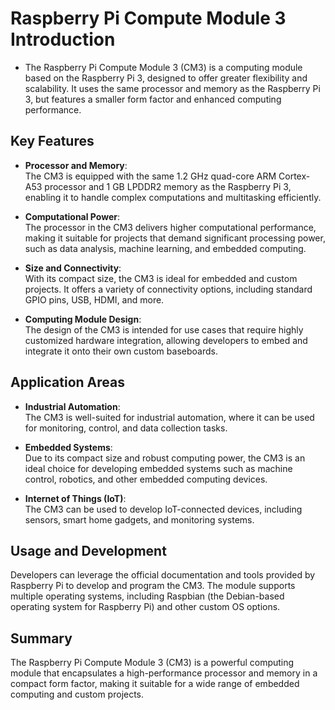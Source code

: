 # Raspberry Pi Compute Module 3 Introduction

- The Raspberry Pi Compute Module 3 (CM3) is a computing module based on the Raspberry Pi 3, designed to offer greater flexibility and scalability. It uses the same processor and memory as the Raspberry Pi 3, but features a smaller form factor and enhanced computing performance.

## Key Features

- **Processor and Memory**:  
  The CM3 is equipped with the same 1.2 GHz quad-core ARM Cortex-A53 processor and 1 GB LPDDR2 memory as the Raspberry Pi 3, enabling it to handle complex computations and multitasking efficiently.

- **Computational Power**:  
  The processor in the CM3 delivers higher computational performance, making it suitable for projects that demand significant processing power, such as data analysis, machine learning, and embedded computing.

- **Size and Connectivity**:  
  With its compact size, the CM3 is ideal for embedded and custom projects. It offers a variety of connectivity options, including standard GPIO pins, USB, HDMI, and more.

- **Computing Module Design**:  
  The design of the CM3 is intended for use cases that require highly customized hardware integration, allowing developers to embed and integrate it onto their own custom baseboards.

## Application Areas

- **Industrial Automation**:  
  The CM3 is well-suited for industrial automation, where it can be used for monitoring, control, and data collection tasks.

- **Embedded Systems**:  
  Due to its compact size and robust computing power, the CM3 is an ideal choice for developing embedded systems such as machine control, robotics, and other embedded computing devices.

- **Internet of Things (IoT)**:  
  The CM3 can be used to develop IoT-connected devices, including sensors, smart home gadgets, and monitoring systems.

## Usage and Development

Developers can leverage the official documentation and tools provided by Raspberry Pi to develop and program the CM3. The module supports multiple operating systems, including Raspbian (the Debian-based operating system for Raspberry Pi) and other custom OS options.

## Summary

The Raspberry Pi Compute Module 3 (CM3) is a powerful computing module that encapsulates a high-performance processor and memory in a compact form factor, making it suitable for a wide range of embedded computing and custom projects.
